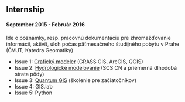 ##  Internship
####   September 2015 - Február 2016

Ide o poznámky, resp. pracovnú dokumentáciu pre zhromažďovanie informácií, aktivít, úloh počas päťmesačného študijného pobytu v Prahe (ČVUT, Katedra Geomatiky)

* Issue 1: [Grafický modeler](wiki/Grafický-modeler) (GRASS GIS, ArcGIS, QGIS)
* Issue 2: [Hydrologické modelovanie](wiki/Hydrologické-modelovanie) (SCS CN a priemerná dlhodobá strata pôdy)
* Issue 3: [Quantum GIS](wiki/Quantum-GIS) (školenie pre začiatočníkov)
* Issue 4: GIS.lab
* Issue 5: Python
